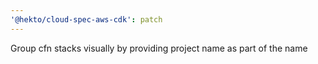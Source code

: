 ```yaml
---
'@hekto/cloud-spec-aws-cdk': patch
---
```


Group cfn stacks visually by providing project name as part of the name
